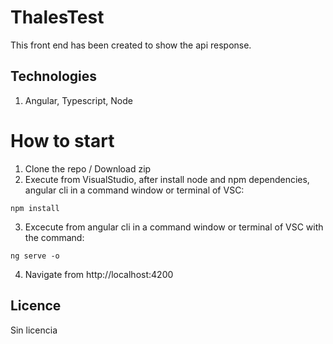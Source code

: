 # ThalesTest
This front end has been created to show the api response.

## Technologies
1. Angular, Typescript, Node

# How to start
1. Clone the repo / Download zip
2. Execute from  VisualStudio, after install node and npm dependencies, angular cli in a command window or terminal of VSC:
```
npm install
```
3. Excecute from angular cli in a command window or terminal of VSC with the command:
```
ng serve -o
```
4. Navigate from http://localhost:4200

## Licence
Sin licencia
